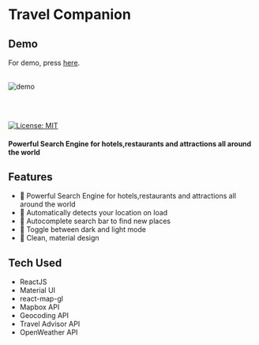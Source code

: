 # Travel Companion

## Demo

For demo, press <a href="https://travel-companion-323608.firebaseapp.com/" target="_blank">here</a>.
<br />
<br />

![demo](https://github.com/mrprince88/TravelCompanion/assets/123789913/c6feb586-3e85-403d-a65a-24738b610fd0)


<br />
<br />

[![License: MIT](https://img.shields.io/badge/License-MIT-yellow.svg)](https://github.com/mrprince88/TravelCompanion/blob/main/LICENSE)

#### Powerful Search Engine for hotels,restaurants and attractions all around the world

## Features
- 📌 Powerful Search Engine for hotels,restaurants and attractions all around the world
- 📌 Automatically detects your location on load
- 📌 Autocomplete search bar to find new places
- 📌 Toggle between dark and light mode
- 📌 Clean, material design

## Tech Used
- ReactJS
- Material UI
- react-map-gl
- Mapbox API
- Geocoding API
- Travel Advisor API
- OpenWeather API
